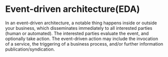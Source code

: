 # Event-driven architecture(EDA)

In an event-driven architecture, a notable thing happens inside or outside your business, which disseminates
immediately to all interested parties (human or automated). The interested parties evaluate the event, and
optionally take action. The event-driven action may include the invocation of a service, the triggering of a
business process, and/or further information publication/syndication.